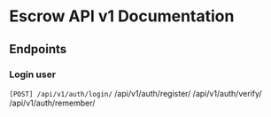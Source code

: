 # Escrow API v1 Documentation

## Endpoints

### Login user
`[POST] /api/v1/auth/login/`
/api/v1/auth/register/
/api/v1/auth/verify/
/api/v1/auth/remember/
